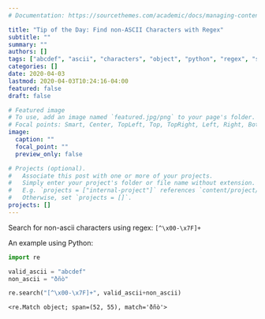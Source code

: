 ```yaml
---
# Documentation: https://sourcethemes.com/academic/docs/managing-content/

title: "Tip of the Day: Find non-ASCII Characters with Regex"
subtitle: ""
summary: ""
authors: []
tags: ["abcdef", "ascii", "characters", "object", "python", "regex", "span", "tips", "x7f"]
categories: []
date: 2020-04-03
lastmod: 2020-04-03T10:24:16-04:00
featured: false
draft: false

# Featured image
# To use, add an image named `featured.jpg/png` to your page's folder.
# Focal points: Smart, Center, TopLeft, Top, TopRight, Left, Right, BottomLeft, Bottom, BottomRight.
image:
  caption: ""
  focal_point: ""
  preview_only: false

# Projects (optional).
#   Associate this post with one or more of your projects.
#   Simply enter your project's folder or file name without extension.
#   E.g. `projects = ["internal-project"]` references `content/project/deep-learning/index.md`.
#   Otherwise, set `projects = []`.
projects: []
---
```


Search for non-ascii characters using regex: `[^\x00-\x7F]+`

<!--more-->

An example using Python:


```python
import re

valid_ascii = "abcdef"
non_ascii = "ðñò"

re.search("[^\x00-\x7F]+", valid_ascii+non_ascii)
```

```
<re.Match object; span=(52, 55), match='ðñò'>
```

